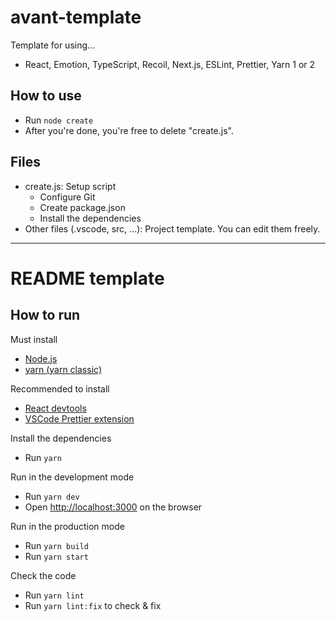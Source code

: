 # avant-template

Template for using...

- React, Emotion, TypeScript, Recoil, Next.js, ESLint, Prettier, Yarn 1 or 2

## How to use

- Run `node create`
- After you're done, you're free to delete "create.js".

## Files

- create.js: Setup script
  - Configure Git
  - Create package.json
  - Install the dependencies
- Other files (.vscode, src, ...): Project template. You can edit them freely.

---

# README template

## How to run

Must install

- [Node.js](https://nodejs.org/)
- [yarn (yarn classic)](https://classic.yarnpkg.com/en/docs/install)

Recommended to install

- [React devtools](https://chrome.google.com/webstore/detail/react-developer-tools/fmkadmapgofadopljbjfkapdkoienihi?hl=ko)
- [VSCode Prettier extension](https://marketplace.visualstudio.com/items?itemName=esbenp.prettier-vscode)

Install the dependencies

- Run `yarn`

Run in the development mode

- Run `yarn dev`
- Open <http://localhost:3000> on the browser

Run in the production mode

- Run `yarn build`
- Run `yarn start`

Check the code

- Run `yarn lint`
- Run `yarn lint:fix` to check & fix

